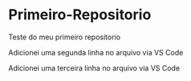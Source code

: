 # Primeiro-Repositorio
 Teste do meu primeiro repositorio

 Adicionei uma segunda linha no arquivo via VS Code

 Adicionei uma terceira linha no arquivo via VS Code